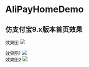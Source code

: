 # AliPayHomeDemo
## 仿支付宝9.x版本首页效果<br>
效果图 ![](https://github.com/shizhenyu/AliPayHomeDemo/raw/master/Photos/result.gif)<br>

效果图1 ![](https://github.com/shizhenyu/AliPayHomeDemo/raw/master/Photos/result1.png)<br>
效果图2 ![](https://github.com/shizhenyu/AliPayHomeDemo/raw/master/Photos/result2.png)
